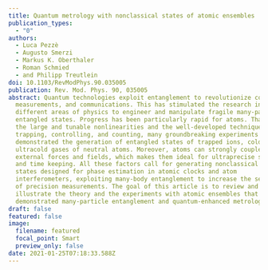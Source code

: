 ```yaml
---
title: Quantum metrology with nonclassical states of atomic ensembles
publication_types:
  - "0"
authors:
  - Luca Pezzè
  - Augusto Smerzi
  - Markus K. Oberthaler
  - Roman Schmied
  - and Philipp Treutlein
doi: 10.1103/RevModPhys.90.035005
publication: Rev. Mod. Phys. 90, 035005
abstract: Quantum technologies exploit entanglement to revolutionize computing,
  measurements, and communications. This has stimulated the research in
  different areas of physics to engineer and manipulate fragile many-particle
  entangled states. Progress has been particularly rapid for atoms. Thanks to
  the large and tunable nonlinearities and the well-developed techniques for
  trapping, controlling, and counting, many groundbreaking experiments have
  demonstrated the generation of entangled states of trapped ions, cold, and
  ultracold gases of neutral atoms. Moreover, atoms can strongly couple to
  external forces and fields, which makes them ideal for ultraprecise sensing
  and time keeping. All these factors call for generating nonclassical atomic
  states designed for phase estimation in atomic clocks and atom
  interferometers, exploiting many-body entanglement to increase the sensitivity
  of precision measurements. The goal of this article is to review and
  illustrate the theory and the experiments with atomic ensembles that have
  demonstrated many-particle entanglement and quantum-enhanced metrology.
draft: false
featured: false
image:
  filename: featured
  focal_point: Smart
  preview_only: false
date: 2021-01-25T07:18:33.588Z
---
```

